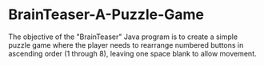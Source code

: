 # BrainTeaser-A-Puzzle-Game
The objective of the "BrainTeaser" Java program is to create a simple puzzle game where the player needs to rearrange numbered buttons in ascending order (1 through 8), leaving one space blank to allow movement.
